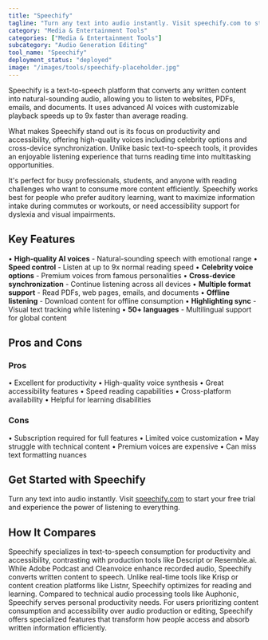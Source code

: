 ```yaml
---
title: "Speechify"
tagline: "Turn any text into audio instantly. Visit speechify.com to start your free tr..."
category: "Media & Entertainment Tools"
categories: ["Media & Entertainment Tools"]
subcategory: "Audio Generation Editing"
tool_name: "Speechify"
deployment_status: "deployed"
image: "/images/tools/speechify-placeholder.jpg"
---
```

Speechify is a text-to-speech platform that converts any written content into natural-sounding audio, allowing you to listen to websites, PDFs, emails, and documents. It uses advanced AI voices with customizable playback speeds up to 9x faster than average reading.

What makes Speechify stand out is its focus on productivity and accessibility, offering high-quality voices including celebrity options and cross-device synchronization. Unlike basic text-to-speech tools, it provides an enjoyable listening experience that turns reading time into multitasking opportunities.

It's perfect for busy professionals, students, and anyone with reading challenges who want to consume more content efficiently. Speechify works best for people who prefer auditory learning, want to maximize information intake during commutes or workouts, or need accessibility support for dyslexia and visual impairments.

## Key Features

• **High-quality AI voices** - Natural-sounding speech with emotional range
• **Speed control** - Listen at up to 9x normal reading speed
• **Celebrity voice options** - Premium voices from famous personalities
• **Cross-device synchronization** - Continue listening across all devices
• **Multiple format support** - Read PDFs, web pages, emails, and documents
• **Offline listening** - Download content for offline consumption
• **Highlighting sync** - Visual text tracking while listening
• **50+ languages** - Multilingual support for global content

## Pros and Cons

### Pros
• Excellent for productivity
• High-quality voice synthesis
• Great accessibility features
• Speed reading capabilities
• Cross-platform availability
• Helpful for learning disabilities

### Cons
• Subscription required for full features
• Limited voice customization
• May struggle with technical content
• Premium voices are expensive
• Can miss text formatting nuances

## Get Started with Speechify

Turn any text into audio instantly. Visit [speechify.com](https://speechify.com) to start your free trial and experience the power of listening to everything.

## How It Compares

Speechify specializes in text-to-speech consumption for productivity and accessibility, contrasting with production tools like Descript or Resemble.ai. While Adobe Podcast and Cleanvoice enhance recorded audio, Speechify converts written content to speech. Unlike real-time tools like Krisp or content creation platforms like Listnr, Speechify optimizes for reading and learning. Compared to technical audio processing tools like Auphonic, Speechify serves personal productivity needs. For users prioritizing content consumption and accessibility over audio production or editing, Speechify offers specialized features that transform how people access and absorb written information efficiently.